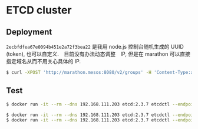 # ETCD cluster

## Deployment

`2ecbfdfea67e0094b451e2a72f3bea22` 是我用 node.js 控制台随机生成的 UUID (token), 也可以自定义.　目前没有办法动态调整　IP, 但是在 marathon 可以直接指定域名从而不用关心具体的 IP.

```bash
$ curl -XPOST 'http://marathon.mesos:8080/v2/groups' -H 'Content-Type:application/json' -d@etcd-cluster.json
```

## Test

```bash
$ docker run -it --rm --dns 192.168.111.203 etcd:2.3.7 etcdctl --endpoints=http://e1.etcd.marathon.mesos:2379 cluster-health
```

```bash
$ docker run -it --rm --dns 192.168.111.203 etcd:2.3.7 etcdctl --endpoints=http://e1.etcd.marathon.mesos:2379 set foo "bar"
$ docker run -it --rm --dns 192.168.111.203 etcd:2.3.7 etcdctl --endpoints=http://e1.etcd.marathon.mesos:2379 get foo
```
